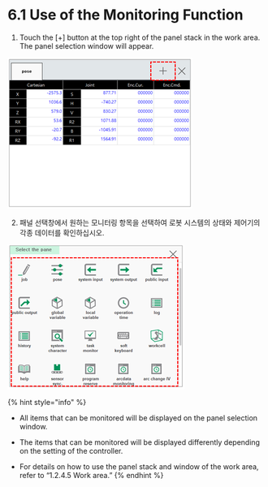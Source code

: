 # 6.1 Use of the Monitoring Function

1.	Touch the \[+\] button at the top right of the panel stack in the work area. The panel selection window will appear.

![](../.gitbook/assets/image%20%28384%29.png)

2.	패널 선택창에서 원하는 모니터링 항목을 선택하여 로봇 시스템의 상태와 제어기의 각종 데이터를 확인하십시오.

![](../.gitbook/assets/image%20%28383%29.png)

{% hint style="info" %}
* All items that can be monitored will be displayed on the panel selection window.
* 
  The items that can be monitored will be displayed differently depending on the setting of the controller.

* 
  For details on how to use the panel stack and window of the work area, refer to “1.2.4.5 Work area.”
{% endhint %}







